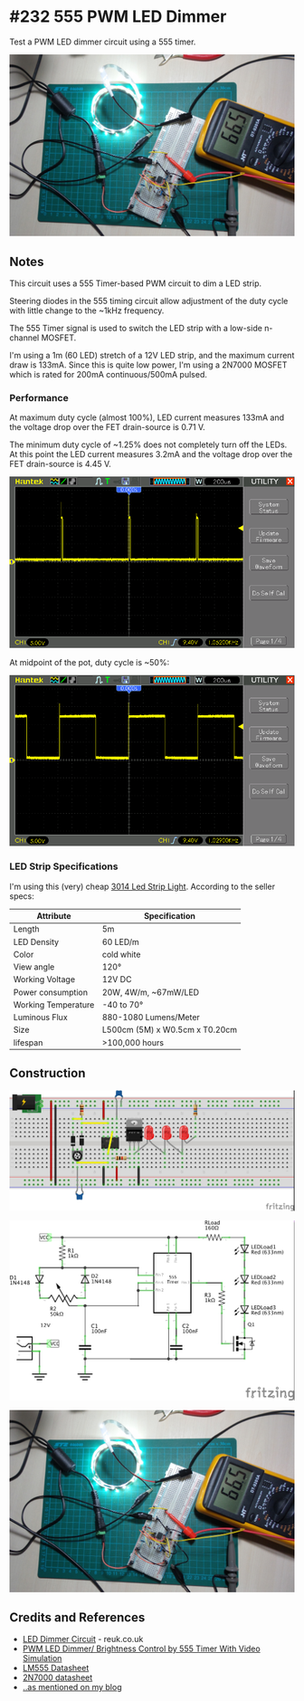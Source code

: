 # #232 555 PWM LED Dimmer

Test a PWM LED dimmer circuit using a 555 timer.

![The Build](./assets/555PWM_build.jpg?raw=true)

## Notes

This circuit uses a 555 Timer-based PWM circuit to dim a LED strip.

Steering diodes in the 555 timing circuit allow adjustment of the duty cycle
with little change to the ~1kHz frequency.

The 555 Timer signal is used to switch the LED strip with a low-side n-channel MOSFET.

I'm using a 1m (60 LED) stretch of a 12V LED strip, and the maximum current draw is 133mA.
Since this is quite low power, I'm using a 2N7000 MOSFET which is rated for
200mA continuous/500mA pulsed.

### Performance

At maximum duty cycle (almost 100%), LED current measures 133mA
and the voltage drop over the FET drain-source is 0.71 V.

The minimum duty cycle of ~1.25% does not completely turn off the LEDs.
At this point the LED current measures 3.2mA
and the voltage drop over the FET drain-source is 4.45 V.

![scope_min](./assets/scope_min.gif?raw=true)

At midpoint of the pot, duty cycle is ~50%:

![scope_mid](./assets/scope_mid.gif?raw=true)

### LED Strip Specifications

I'm using this (very) cheap [3014 Led Strip Light](https://www.aliexpress.com/item/5M-60LED-M-Led-Strip-Light-3014-SMD-Fiexble-Light-Non-waterproof-Indoor-Outdoor-Lighting-Holiday/32287328315.html). According to the seller specs:

| Attribute           | Specification                  |
|---------------------|--------------------------------|
| Length              | 5m                             |
| LED Density         | 60 LED/m                       |
| Color               | cold white                     |
| View angle          | 120°                           |
| Working Voltage     | 12V DC                         |
| Power consumption   | 20W, 4W/m, ~67mW/LED           |
| Working Temperature | -40 to 70°                     |
| Luminous Flux       | 880-1080 Lumens/Meter          |
| Size                | L500cm (5M) x W0.5cm x T0.20cm |
| lifespan            | >100,000 hours                 |

## Construction

![Breadboard](./assets/555PWM_bb.jpg?raw=true)

![The Schematic](./assets/555PWM_schematic.jpg?raw=true)

![The Build](./assets/555PWM_build.jpg?raw=true)

## Credits and References

* [LED Dimmer Circuit](http://www.reuk.co.uk/wordpress/lighting/led-dimmer-circuit/) - reuk.co.uk
* [PWM LED Dimmer/ Brightness Control by 555 Timer With Video Simulation](http://www.circuitsgallery.com/2013/02/pwm-led-dimmer.html)
* [LM555 Datasheet](https://www.futurlec.com/Linear/LM555CN.shtml)
* [2N7000 datasheet](https://www.futurlec.com/Transistors/2N7000.shtml)
* [..as mentioned on my blog](https://blog.tardate.com/2017/01/leap232-led-dimmer-pwm.html)
